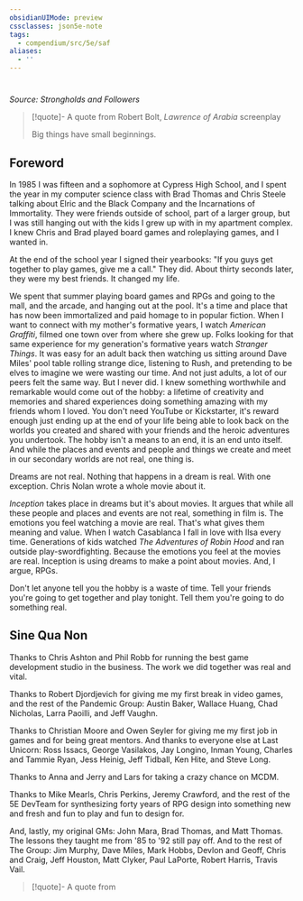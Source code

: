 ```yaml
---
obsidianUIMode: preview
cssclasses: json5e-note
tags:
  - compendium/src/5e/saf
aliases:
  - ''
---
```

# 
*Source: Strongholds and Followers* 

> [!quote]- A quote from Robert Bolt, *Lawrence of Arabia* screenplay  
> 
> Big things have small beginnings.

## Foreword

In 1985 I was fifteen and a sophomore at Cypress High School, and I spent the year in my computer science class with Brad Thomas and Chris Steele talking about Elric and the Black Company and the Incarnations of Immortality. They were friends outside of school, part of a larger group, but I was still hanging out with the kids I grew up with in my apartment complex. I knew Chris and Brad played board games and roleplaying games, and I wanted in.

At the end of the school year I signed their yearbooks: "If you guys get together to play games, give me a call." They did. About thirty seconds later, they were my best friends. It changed my life.

We spent that summer playing board games and RPGs and going to the mall, and the arcade, and hanging out at the pool. It's a time and place that has now been immortalized and paid homage to in popular fiction. When I want to connect with my mother's formative years, I watch *American Graffiti*, filmed one town over from where she grew up. Folks looking for that same experience for my generation's formative years watch *Stranger Things*. It was easy for an adult back then watching us sitting around Dave Miles' pool table rolling strange dice, listening to Rush, and pretending to be elves to imagine we were wasting our time. And not just adults, a lot of our peers felt the same way. But I never did. I knew something worthwhile and remarkable would come out of the hobby: a lifetime of creativity and memories and shared experiences doing something amazing with my friends whom I loved. You don't need YouTube or Kickstarter, it's reward enough just ending up at the end of your life being able to look back on the worlds you created and shared with your friends and the heroic adventures you undertook. The hobby isn't a means to an end, it is an end unto itself. And while the places and events and people and things we create and meet in our secondary worlds are not real, one thing is.

Dreams are not real. Nothing that happens in a dream is real. With one exception. Chris Nolan wrote a whole movie about it.

*Inception* takes place in dreams but it's about movies. It argues that while all these people and places and events are not real, something in film is. The emotions you feel watching a movie are real. That's what gives them meaning and value. When I watch Casablanca I fall in love with Ilsa every time. Generations of kids watched *The Adventures of Robin Hood* and ran outside play-swordfighting. Because the emotions you feel at the movies are real. Inception is using dreams to make a point about movies. And, I argue, RPGs.

Don't let anyone tell you the hobby is a waste of time. Tell your friends you're going to get together and play tonight. Tell them you're going to do something real.

## Sine Qua Non

Thanks to Chris Ashton and Phil Robb for running the best game development studio in the business. The work we did together was real and vital.

Thanks to Robert Djordjevich for giving me my first break in video games, and the rest of the Pandemic Group: Austin Baker, Wallace Huang, Chad Nicholas, Larra Paoilli, and Jeff Vaughn.

Thanks to Christian Moore and Owen Seyler for giving me my first job in games and for being great mentors. And thanks to everyone else at Last Unicorn: Ross Issacs, George Vasilakos, Jay Longino, Inman Young, Charles and Tammie Ryan, Jess Heinig, Jeff Tidball, Ken Hite, and Steve Long.

Thanks to Anna and Jerry and Lars for taking a crazy chance on MCDM.

Thanks to Mike Mearls, Chris Perkins, Jeremy Crawford, and the rest of the 5E DevTeam for synthesizing forty years of RPG design into something new and fresh and fun to play and fun to design for.

And, lastly, my original GMs: John Mara, Brad Thomas, and Matt Thomas. The lessons they taught me from '85 to '92 still pay off. And to the rest of The Group: Jim Murphy, Dave Miles, Mark Hobbs, Devlon and Geoff, Chris and Craig, Jeff Houston, Matt Clyker, Paul LaPorte, Robert Harris, Travis Vail.

> [!quote]- A quote from
